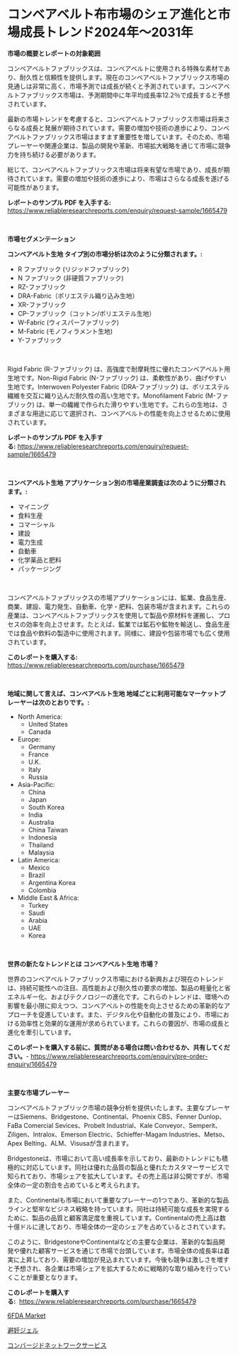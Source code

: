 <p><h1>コンベアベルト布市場のシェア進化と市場成長トレンド2024年〜2031年</h1></p><p><strong>市場の概要とレポートの対象範囲</strong></p>
<p><p>コンベアベルトファブリックスは、コンベアベルトに使用される特殊な素材であり、耐久性と信頼性を提供します。現在のコンベアベルトファブリックス市場の見通しは非常に高く、市場予測では成長が続くと予測されています。コンベアベルトファブリックス市場は、予測期間中に年平均成長率12.2％で成長すると予想されています。</p><p>最新の市場トレンドを考慮すると、コンベアベルトファブリックス市場は将来さらなる成長と発展が期待されています。需要の増加や技術の進歩により、コンベアベルトファブリックス市場はますます重要性を増しています。そのため、市場プレーヤーや関連企業は、製品の開発や革新、市場拡大戦略を通じて市場に競争力を持ち続ける必要があります。</p><p>総じて、コンベアベルトファブリックス市場は将来有望な市場であり、成長が期待されています。需要の増加や技術の進歩により、市場はさらなる成長を遂げる可能性があります。</p></p>
<p><strong>レポートのサンプル PDF を入手する:</strong> <a href="https://www.reliableresearchreports.com/enquiry/request-sample/1665479">https://www.reliableresearchreports.com/enquiry/request-sample/1665479</a></p>
<p>&nbsp;</p>
<p><strong>市場セグメンテーション</strong></p>
<p><strong>コンベアベルト生地 タイプ別の市場分析は次のように分類されます。:</strong></p>
<p><ul><li>R ファブリック (リジッドファブリック)</li><li>N ファブリック (非硬質ファブリック)</li><li>RZ-ファブリック</li><li>DRA-Fabric（ポリエステル織り込み生地）</li><li>XR-ファブリック</li><li>CP-ファブリック（コットン/ポリエステル生地）</li><li>W-Fabric (ウィスパーファブリック)</li><li>M-Fabric (モノフィラメント生地)</li><li>Y-ファブリック</li></ul></p>
<p>&nbsp;</p>
<p><p>Rigid Fabric (R-ファブリック) は、高強度で耐摩耗性に優れたコンベアベルト用生地です。Non-Rigid Fabric (N-ファブリック) は、柔軟性があり、曲げやすい生地です。Interwoven Polyester Fabric (DRA-ファブリック) は、ポリエステル繊維を交互に織り込んだ耐久性の高い生地です。Monofilament Fabric (M-ファブリック) は、単一の繊維で作られた滑りやすい生地です。これらの生地は、さまざまな用途に応じて選択され、コンベアベルトの性能を向上させるために使用されています。</p></p>
<p><strong>レポートのサンプル PDF を入手する:</strong>&nbsp;<a href="https://www.reliableresearchreports.com/enquiry/request-sample/1665479">https://www.reliableresearchreports.com/enquiry/request-sample/1665479</a></p>
<p>&nbsp;</p>
<p><strong> コンベアベルト生地 アプリケーション別の市場産業調査は次のように分類されます。:</strong></p>
<p><ul><li>マイニング</li><li>食料生産</li><li>コマーシャル</li><li>建設</li><li>電力生成</li><li>自動車</li><li>化学薬品と肥料</li><li>パッケージング</li></ul></p>
<p>&nbsp;</p>
<p><p>コンベアベルトファブリックスの市場アプリケーションには、鉱業、食品生産、商業、建設、電力発生、自動車、化学・肥料、包装市場が含まれます。これらの産業は、コンベアベルトファブリックスを使用して製品や原材料を運搬し、プロセスの効率を向上させます。たとえば、鉱業では鉱石や鉱物を輸送し、食品生産では食品や飲料の製造中に使用されます。同様に、建設や包装市場でも広く使用されています。</p></p>
<p><strong>このレポートを購入する:</strong>&nbsp; <a href="https://www.reliableresearchreports.com/purchase/1665479">https://www.reliableresearchreports.com/purchase/1665479</a></p>
<p>&nbsp;</p>
<p><strong>地域に関して言えば、コンベアベルト生地 地域ごとに利用可能なマーケットプレーヤーは次のとおりです。:</strong></p>
<p><ul>
    <li>
        North America:
        <ul>
            <li>United States</li>
            <li>Canada</li>
        </ul>
    </li>
    <li>
        Europe:
        <ul>
            <li>Germany</li>
            <li>France</li>
            <li>U.K.</li>
            <li>Italy</li>
            <li>Russia</li>
        </ul>
    </li>
    <li>
        Asia-Pacific:
        <ul>
            <li>China</li>
            <li>Japan</li>
            <li>South Korea</li>
            <li>India</li>
            <li>Australia</li>
            <li>China Taiwan</li>
            <li>Indonesia</li>
            <li>Thailand</li>
            <li>Malaysia</li>
        </ul>
    </li>
    <li>
        Latin America:
        <ul>
            <li>Mexico</li>
            <li>Brazil</li>
            <li>Argentina Korea</li>
            <li>Colombia</li>
        </ul>
    </li>
    <li>
        Middle East & Africa:
        <ul>
            <li>Turkey</li>
            <li>Saudi</li>
            <li>Arabia</li>
            <li>UAE</li>
            <li>Korea</li>
        </ul>
    </li>
    </ul></p>
<p>&nbsp;</p>
<p><strong>世界の新たなトレンドとは コンベアベルト生地 市場？</strong></p>
<p><p>世界のコンベアベルトファブリックス市場における新興および現在のトレンドは、持続可能性への注目、高性能および耐久性の要求の増加、製品の軽量化と省エネルギー化、およびテクノロジーの進化です。これらのトレンドは、環境への影響を最小限に抑えつつ、コンベアベルトの性能を向上させるための革新的なアプローチを促進しています。また、デジタル化や自動化の普及により、市場における効率性と効果的な運用が求められています。これらの要因が、市場の成長と進化を牽引しています。</p></p>
<p><strong>このレポートを購入する前に、質問がある場合は問い合わせるか、共有してください。</strong>- <a href="https://www.reliableresearchreports.com/enquiry/pre-order-enquiry/1665479">https://www.reliableresearchreports.com/enquiry/pre-order-enquiry/1665479</a></p>
<p>&nbsp;</p>
<p><strong>主要な市場プレーヤー</strong></p>
<p><p>コンベアベルトファブリック市場の競争分析を提供いたします。主要なプレーヤーはSiemens、Bridgestone、Continental、Phoenix CBS、Fenner Dunlop、FaBa Comercial Sevices、Probelt Industrial、Kale Conveyor、Semperit、Ziligen、Intralox、Emerson Electric、Schieffer-Magam Industries、Metso、Apex Belting、ALM、Visusaが含まれます。</p><p>Bridgestoneは、市場において高い成長率を示しており、最新のトレンドにも積極的に対応しています。同社は優れた品質の製品と優れたカスタマーサービスで知られており、市場シェアを拡大しています。その売上高は非公開ですが、市場全体の一定の割合を占めていると考えられます。</p><p>また、Continentalも市場において重要なプレーヤーの1つであり、革新的な製品ラインと堅牢なビジネス戦略を持っています。同社は持続可能な成長を実現するために、製品の品質と顧客満足度を重視しています。Continentalの売上高は数十億ドルに達しており、市場全体の一定のシェアを占めているとされています。</p><p>このように、BridgestoneやContinentalなどの主要な企業は、革新的な製品開発や優れた顧客サービスを通じて市場で台頭しています。市場全体の成長率は着実に上昇しており、需要の増加が見込まれています。今後も競争は激しさを増すと予想され、各企業は市場シェアを拡大するために戦略的な取り組みを行っていくことが重要となります。</p></p>
<p><strong>このレポートを購入する:</strong>&nbsp;&nbsp;<a href="https://www.reliableresearchreports.com/purchase/1665479">https://www.reliableresearchreports.com/purchase/1665479</a></p>
<p><p><a href="https://metal-farmhouse-e95.notion.site/6FDA-Market-Size-and-Examines-its-Market-Scope-with-a-Primary-Focus-on-Growth-Opportunities-and-F-6ff4a9303aa64402951ad46c4f8807df">6FDA Market</a></p><p><a href="https://github.com/laurenreichert/Market-Research-Report-List-1/blob/main/817760614752.md">避妊ジェル</a></p><p><a href="https://github.com/RodHoppe07/Market-Research-Report-List-1/blob/main/864633014753.md">コンバージドネットワークサービス</a></p></p>